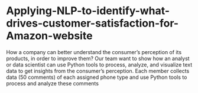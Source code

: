 # Applying-NLP-to-identify-what-drives-customer-satisfaction-for-Amazon-website

How a company can better understand the consumer’s perception of its products, in order to improve them?
Our team want to show how an analyst or data scientist can use Python tools to process, analyze, and visualize text data to get insights from the consumer’s perception.
Each member collects data (50 comments) of each assigned phone type and use Python tools to process and analyze these comments

